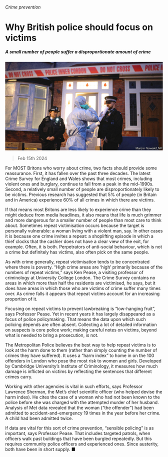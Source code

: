 ###### Crime prevention

# Why British police should focus on victims 

##### A small number of people suffer a disproportionate amount of crime 

![image](images/20240217_BRP003.jpg) 

> Feb 15th 2024 

For MOST Britons who worry about crime, two facts should provide some reassurance. First, it has fallen over the past three decades. The latest Crime Survey for England and Wales shows that most crimes, including violent ones and burglary, continue to fall from a peak in the mid-1990s. Second, a relatively small number of people are disproportionately likely to be victims. Previous research has suggested that 5% of people (in Britain and in America) experience 60% of all crimes in which there are victims. 

If that means most Britons are less likely to experience crime than they might deduce from media headlines, it also means that life is much grimmer and more dangerous for a smaller number of people than most care to think about. Sometimes repeat victimisation occurs because the target is personally vulnerable: a woman living with a violent man, say. In other cases it is because one crime invites a repeat: a shoplifting episode in which a thief clocks that the cashier does not have a clear view of the exit, for example. Often, it is both. Perpetrators of anti-social behaviour, which is not a crime but definitely has victims, also often pick on the same people.

As with crime generally, repeat victimisation tends to be concentrated where there is poverty. “High crime areas are ‘high’ primarily because of the numbers of repeat victims,” says Ken Pease, a visiting professor of criminology at University College London. The Crime Survey contains no areas in which more than half the residents are victimised, he says, but it does have areas in which those who are victims of crime suffer many times over. As crime falls it appears that repeat victims account for an increasing proportion of it. 

Focusing on repeat victims to prevent lawbreaking is “low-hanging fruit”, says Professor Pease. Yet in recent years it has largely disappeared as a focus of police policymaking. That means the data upon which such policing depends are often absent. Collecting a lot of detailed information on suspects is core police work; making careful notes on victims, beyond what is needed to bring a prosecution, is not.

The Metropolitan Police believes the best way to help repeat victims is to look at the harm done to them (rather than simply counting the number of crimes they have suffered). It uses a “harm index” to home in on the 100 offenders in London who pose the most risk to women and girls. Developed by Cambridge University’s Institute of Criminology, it measures how much damage is inflicted on victims by reflecting the sentences that different crimes carry. 

Working with other agencies is vital in such efforts, says Professor Lawrence Sherman, the Met’s chief scientific officer (who helped devise the harm index). He cites the case of a woman who had not been known to the police before she was charged with the attempted murder of her husband. Analysis of Met data revealed that the woman (“the offender”) had been admitted to accident-and-emergency 19 times in the year before her crime. A child had been admitted twice.

If data are vital for this sort of crime prevention, “sensible policing” is as important, says Professor Pease. That includes targeted patrols, when officers walk past buildings that have been burgled repeatedly. But this requires community police officers and experienced ones. Since austerity, both have been in short supply. ■


